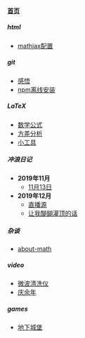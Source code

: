 
#### [首页](?file=home-首页)

##### html
- [mathjax配置](?file=001-html/001-mathjax配置 "mathjax配置")

##### git
- [感悟](?file=002-git/001-感悟 "感悟")
- [npm离线安装](?file=002-git/002-npm离线安装 "npm离线安装")

##### LaTeX
- [数学公式](?file=003-LaTeX/001-数学公式 "数学公式")
- [方差分析](?file=003-LaTeX/002-方差分析 "方差分析")
- [小工具](?file=003-LaTeX/003-小工具 "小工具")

##### 冲浪日记
- **2019年11月**
    - [11月13日](?file=004-冲浪日记/001-2019年11月/001-11月13日 "11月13日")
- **2019年12月**
    - [直播源](?file=004-冲浪日记/002-2019年12月/001-直播源 "直播源")
    - [让我醍醐灌顶的话](?file=004-冲浪日记/002-2019年12月/002-让我醍醐灌顶的话 "让我醍醐灌顶的话")

##### 杂谈
- [about-math](?file=005-杂谈/001-about-math "about-math")

##### video
- [微波清洗仪](?file=007-video/001-微波清洗仪 "微波清洗仪")
- [庆余年](?file=007-video/002-庆余年 "庆余年")

##### games
- [地下城堡](?file=008-games/001-地下城堡 "地下城堡")
